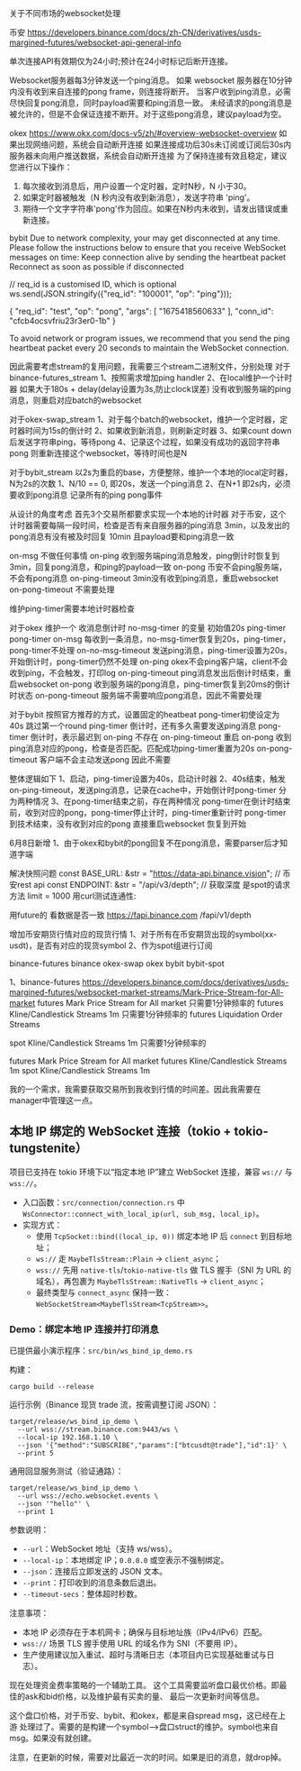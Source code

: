 关于不同市场的websocket处理

币安
https://developers.binance.com/docs/zh-CN/derivatives/usds-margined-futures/websocket-api-general-info

单次连接API有效期仅为24小时;预计在24小时标记后断开连接。

Websocket服务器每3分钟发送一个ping消息。
如果 websocket 服务器在10分钟内没有收到来自连接的pong frame，则连接将断开。
当客户收到ping消息，必需尽快回复pong消息，同时payload需要和ping消息一致。
未经请求的pong消息是被允许的，但是不会保证连接不断开。对于这些pong消息，建议payload为空。

okex
https://www.okx.com/docs-v5/zh/#overview-websocket-overview
如果出现网络问题，系统会自动断开连接
如果连接成功后30s未订阅或订阅后30s内服务器未向用户推送数据，系统会自动断开连接
为了保持连接有效且稳定，建议您进行以下操作：
1. 每次接收到消息后，用户设置一个定时器，定时N秒，N 小于30。
2. 如果定时器被触发（N 秒内没有收到新消息），发送字符串 'ping'。
3. 期待一个文字字符串'pong'作为回应。如果在N秒内未收到，请发出错误或重新连接。

bybit
Due to network complexity, your may get disconnected at any time. Please follow the instructions below to ensure that you receive WebSocket messages on time:
Keep connection alive by sending the heartbeat packet
Reconnect as soon as possible if disconnected

// req_id is a customised ID, which is optional
ws.send(JSON.stringify({"req_id": "100001", "op": "ping"}));

{
    "req_id": "test",
    "op": "pong",
    "args": [
        "1675418560633"
    ],
    "conn_id": "cfcb4ocsvfriu23r3er0-1b"
}

To avoid network or program issues, we recommend that you send the ping heartbeat packet every 20 seconds to maintain the WebSocket connection.

因此需要考虑stream的复用问题，我需要三个stream二进制文件，分别处理
对于binance-futures_stream
1、按照需求增加ping handler 
2、在local维护一个计时器 如果大于180s + delay(delay设置为3s,防止clock误差) 没有收到服务端的ping消息，则重启对应batch的websocket

对于okex-swap_stream
1、对于每个batch的websocket，维护一个定时器，定时器时间为15s的倒计时
2、如果收到新消息，则刷新定时器
3、如果count down后发送字符串ping，等待pong
4、记录这个过程，如果没有成功的返回字符串pong 则重新连接这个websocket，等待时间也是N

对于bybit_stream 
以2s为重启的base，方便整除，维护一个本地的local定时器，N为2s的次数
1、N/10 == 0, 即20s，发送一个ping消息
2、在N+1 即2s内，必须要收到pong消息
记录所有的ping pong事件

从设计的角度考虑
首先3个交易所都要求实现一个本地的计时器
对于币安，这个计时器需要每隔一段时间，检查是否有来自服务器的ping消息 3min，以及发出的pong消息有没有被及时回复 10min
且payload要和ping消息一致

on-msg 不做任何事情
on-ping 收到服务端ping消息触发，ping倒计时恢复到3min，回复pong消息，和ping的payload一致
on-pong 币安不会ping服务端，不会有pong消息
on-ping-timeout 3min没有收到ping消息，重启websocket
on-pong-timeout 不需要处理

维护ping-timer需要本地计时器检查

对于okex 维护一个 收消息倒计时 no-msg-timer 的变量 初始值20s
ping-timer pong-timer
on-msg 每收到一条消息，no-msg-timer恢复到20s，ping-timer，pong-timer不处理
on-no-msg-timeout 发送ping消息，ping-timer设置为20s，开始倒计时，pong-timer仍然不处理
on-ping okex不会ping客户端，client不会收到ping，不会触发，打印log
on-ping-timeout ping消息发出后倒计时结束，重启websocket
on-pong 收到服务端的pong消息，ping-timer恢复到20ms的倒计时状态
on-pong-timeout 服务端不需要响应pong消息，因此不需要处理


对于bybit 按照官方推荐的方式，设置固定的heatbeat
pong-timer初使设定为40s 跳过第一个round
ping-timer 倒计时，还有多久需要发送ping消息
pong-timer 倒计时，表示最迟到
on-ping 不存在
on-ping-timeout 重启
on-pong 收到ping消息对应的pong，检查是否匹配。匹配成功ping-timer重置为20s
on-pong-timeout 客户端不会主动发送pong 因此不需要

整体逻辑如下
1、启动，ping-timer设置为40s，启动计时器
2、40s结束，触发on-ping-timeout，发送ping消息，记录在cache中，开始倒计时pong-timer
分为两种情况
3、在pong-timer结束之前，存在两种情况
pong-timer在倒计时结束前，收到对应的pong，pong-timer停止计时，ping-timer重新计时
pong-timer到技术结束，没有收到对应的pong 直接重启websocket 恢复到开始


6月8日新增
1、由于okex和bybit的pong回复不在pong消息，需要parser后才知道字端

解决快照问题
    const BASE_URL: &str = "https://data-api.binance.vision"; // 币安rest api
    const ENDPOINT: &str = "/api/v3/depth"; // 获取深度 
是spot的请求方法 limit = 1000
用curl测试连通性:

用future的 看数据是否一致
https://fapi.binance.com
/fapi/v1/depth


增加币安期货行情对应的现货行情
1、对于所有在币安期货出现的symbol(xx-usdt)，是否有对应的现货symbol
2、作为spot组进行订阅

binance-futures 
binance
okex-swap
okex
bybit
bybit-spot


1、binance-futures 
https://developers.binance.com/docs/derivatives/usds-margined-futures/websocket-market-streams/Mark-Price-Stream-for-All-market
futures Mark Price Stream for All market 只需要1分钟频率的
futures Kline/Candlestick Streams 1m 只需要1分钟频率的
futures Liquidation Order Streams 

spot Kline/Candlestick Streams 1m 只需要1分钟频率的

futures Mark Price Stream for All market
futures Kline/Candlestick Streams 1m
spot Kline/Candlestick Streams 1m





我的一个需求，我需要获取交易所到我收到行情的时间差。因此我需要在manager中管理这一点。











## 本地 IP 绑定的 WebSocket 连接（tokio + tokio-tungstenite）

项目已支持在 tokio 环境下以“指定本地 IP”建立 WebSocket 连接，兼容 `ws://` 与 `wss://`。

- 入口函数：`src/connection/connection.rs` 中 `WsConnector::connect_with_local_ip(url, sub_msg, local_ip)`。
- 实现方式：
  - 使用 `TcpSocket::bind((local_ip, 0))` 绑定本地 IP 后 `connect` 到目标地址；
  - `ws://` 走 `MaybeTlsStream::Plain` → `client_async`；
  - `wss://` 先用 `native-tls`/`tokio-native-tls` 做 TLS 握手（SNI 为 URL 的域名），再包裹为 `MaybeTlsStream::NativeTls` → `client_async`；
  - 最终类型与 `connect_async` 保持一致：`WebSocketStream<MaybeTlsStream<TcpStream>>`。

### Demo：绑定本地 IP 连接并打印消息

已提供最小演示程序：`src/bin/ws_bind_ip_demo.rs`

构建：

```
cargo build --release
```

运行示例（Binance 现货 trade 流，按需调整订阅 JSON）：

```
target/release/ws_bind_ip_demo \
  --url wss://stream.binance.com:9443/ws \
  --local-ip 192.168.1.10 \
  --json '{"method":"SUBSCRIBE","params":["btcusdt@trade"],"id":1}' \
  --print 5
```

通用回显服务测试（验证通路）：

```
target/release/ws_bind_ip_demo \
  --url wss://echo.websocket.events \
  --json '"hello"' \
  --print 1
```

参数说明：

- `--url`：WebSocket 地址（支持 ws/wss）。
- `--local-ip`：本地绑定 IP；`0.0.0.0` 或空表示不强制绑定。
- `--json`：连接后立即发送的 JSON 文本。
- `--print`：打印收到的消息条数后退出。
- `--timeout-secs`：整体超时秒数。

注意事项：

- 本地 IP 必须存在于本机网卡；确保与目标地址族（IPv4/IPv6）匹配。
- `wss://` 场景 TLS 握手使用 URL 的域名作为 SNI（不要用 IP）。
- 生产使用建议加入重试、超时与清晰日志（本项目内已实现基础重试与日志）。


现在处理资金费率策略的一个辅助工具。
这个工具需要监听盘口最优价格。即最佳的ask和bid价格，以及维护最有买卖的量、
最后一次更新时间等信息。


这个盘口价格，对于币安、bybit、和okex，都是来自spread msg，这已经在上游
处理过了。需要的是构建一个symbol-->盘口struct的维护。symbol也来自msg。如果没有就创建。


注意，在更新的时候，需要对比最近一次的时间。如果是旧的消息，就drop掉。



